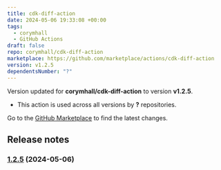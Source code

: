 ```yaml
---
title: cdk-diff-action
date: 2024-05-06 19:33:08 +00:00
tags:
  - corymhall
  - GitHub Actions
draft: false
repo: corymhall/cdk-diff-action
marketplace: https://github.com/marketplace/actions/cdk-diff-action
version: v1.2.5
dependentsNumber: "?"
---
```



Version updated for **corymhall/cdk-diff-action** to version **v1.2.5**.
- This action is used across all versions by **?** repositories.

Go to the [GitHub Marketplace](https://github.com/marketplace/actions/cdk-diff-action) to find the latest changes.

## Release notes


### [1.2.5](https://github.com/corymhall/cdk-diff-action/compare/v1.2.4...v1.2.5) (2024-05-06)

